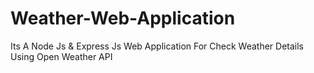 # Weather-Web-Application
Its A Node Js &amp; Express Js Web Application For Check Weather Details Using Open Weather API
